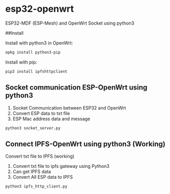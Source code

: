 # esp32-openwrt
ESP32-MDF (ESP-Mesh) and OpenWrt Socket using python3

##Install

Install with python3 in OpenWrt:
```sh
opkg install python3-pip
```
Install with pip:

```sh
pip3 install ipfshttpclient
```

## Socket communication ESP-OpenWrt using python3

1. Socket Communication between ESP32 and OpenWrt
2. Convert ESP data to txt file
3. ESP Mac address data and message

```sh
python3 socket_server.py
```

## Connect IPFS-OpenWrt using python3 (Working)

Convert txt file to IPFS (working)

1. Convert txt file to ipfs gateway using Python3
2. Can get IPFS data
3. Convert All ESP data to IPFS

```sh
python3 ipfs_http_client.py
```


